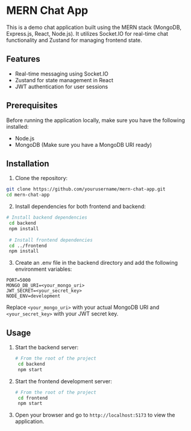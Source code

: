# MERN Chat App

This is a demo chat application built using the MERN stack (MongoDB, Express.js, React, Node.js). It utilizes Socket.IO for real-time chat functionality and Zustand for managing frontend state.

## Features

- Real-time messaging using Socket.IO
- Zustand for state management in React
- JWT authentication for user sessions

## Prerequisites

Before running the application locally, make sure you have the following installed:

- Node.js
- MongoDB (Make sure you have a MongoDB URI ready)

## Installation

1. Clone the repository:
 ```bash
 git clone https://github.com/yourusername/mern-chat-app.git
 cd mern-chat-app
```

2. Install dependencies for both frontend and backend:
 ```bash
 # Install backend dependencies
  cd backend
  npm install
  
  # Install frontend dependencies
  cd ../frontend
  npm install
  ```
3. Create an .env file in the backend directory and add the following environment variables:
  ```plaintext
  PORT=5000
  MONGO_DB_URI=<your_mongo_uri>
  JWT_SECRET=<your_secret_key>
  NODE_ENV=development
  ```
  Replace `<your_mongo_uri>` with your actual MongoDB URI and `<your_secret_key>` with your JWT secret key.

## Usage
1. Start the backend server:
   ```bash
   # From the root of the project
    cd backend
    npm start
   ```
2. Start the frontend development server:
   ```bash
   # From the root of the project
    cd frontend
    npm start
   ```
3. Open your browser and go to `http://localhost:5173` to view the application.
